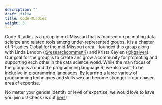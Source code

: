 ```yaml
---
description: ""
draft: false
title: Code-RLadies
weight: 3
---
```


Code-RLadies is a group in mid-Missouri that is focused on promoting data science and related tools among under-represented groups. It is a chapter of R-Ladies Global for the mid-Missouri area.  I founded this group along with Linda Landon ([@researchcommunK](https://twitter.com/researchcommunK)) and Krista Gaylen ([@kgalyen](https://twitter.com/kgalyen)).  Our goal for the group is to create and grow a community for promoting and supporting each other in the data science world.  While the main focus of the group is around the programming language R, we also want to be inclusive in programming languages.  By learning a large variety of programming techniques and skills we can become stronger in our chosen area of expertise. 

No matter your gender identity or level of expertise, we would love to have you join us! Check us out [here](https://code-rladies.github.io/)!
